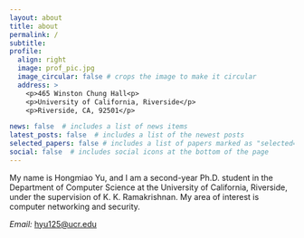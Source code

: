 ```yaml
---
layout: about
title: about
permalink: /
subtitle: 
profile:
  align: right
  image: prof_pic.jpg
  image_circular: false # crops the image to make it circular
  address: >
    <p>465 Winston Chung Hall<p>
    <p>University of California, Riverside</p>
    <p>Riverside, CA, 92501</p>

news: false  # includes a list of news items
latest_posts: false  # includes a list of the newest posts
selected_papers: false # includes a list of papers marked as "selected={true}"
social: false  # includes social icons at the bottom of the page
---
```


My name is Hongmiao Yu, and I am a second-year Ph.D. student in the Department of Computer Science at the University of California, Riverside, under the supervision of K. K. Ramakrishnan. My area of interest is computer networking and security.<br/>

<em>Email: </em>hyu125@ucr.edu<br/>


